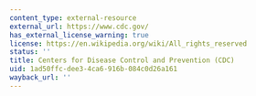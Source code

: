 ```yaml
---
content_type: external-resource
external_url: https://www.cdc.gov/
has_external_license_warning: true
license: https://en.wikipedia.org/wiki/All_rights_reserved
status: ''
title: Centers for Disease Control and Prevention (CDC)
uid: 1ad50ffc-dee3-4ca6-916b-084c0d26a161
wayback_url: ''
---
```

